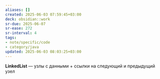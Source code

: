 ```yaml
---
aliases: []
created: 2025-06-03 07:59:45+03:00
deck: obsidian::work
sr-due: 2025-06-07
sr-ease: 272
sr-interval: 4
tags:
- note/specific/code
- category/java
updated: 2025-06-03 08:03:25+03:00
---
```


**LinkedList**
—
узлы с данными + ссылки на следующий и предыдущий узел